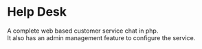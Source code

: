 # Help Desk

A complete web based customer service chat in php.\
It also has an admin management feature to configure the service.
